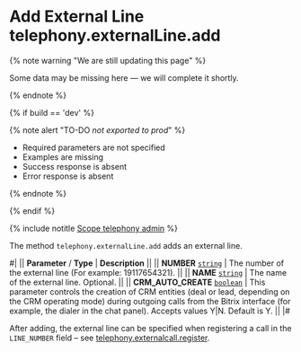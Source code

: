 # Add External Line telephony.externalLine.add

{% note warning "We are still updating this page" %}

Some data may be missing here — we will complete it shortly.

{% endnote %}

{% if build == 'dev' %}

{% note alert "TO-DO _not exported to prod_" %}

- Required parameters are not specified
- Examples are missing
- Success response is absent
- Error response is absent

{% endnote %}

{% endif %}

{% include notitle [Scope telephony admin](./_includes/scope-telephony-admin.md) %}

The method `telephony.externalLine.add` adds an external line.

#|
|| **Parameter** / **Type** | **Description** ||
|| **NUMBER** 
[`string`](../data-types.md) | The number of the external line (For example: 19117654321). ||
|| **NAME** 
[`string`](../data-types.md) | The name of the external line. Optional. ||
|| **CRM_AUTO_CREATE** 
[`boolean`](../data-types.md) | This parameter controls the creation of CRM entities (deal or lead, depending on the CRM operating mode) during outgoing calls from the Bitrix interface (for example, the dialer in the chat panel). Accepts values Y\|N. Default is Y. ||
|#

After adding, the external line can be specified when registering a call in the `LINE_NUMBER` field – see [telephony.externalcall.register](telephony-external-call-register.md).